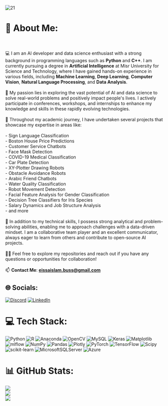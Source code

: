 ![21](https://github.com/eissa2002/eissa2002/assets/96894512/c8026f81-6289-41f1-ae0b-a98dcb1d612f)


# 💫 About Me:
<br><br>💻 I am an AI developer and data science enthusiast with a strong background in programming languages such as **Python** and **C++**. I am currently pursuing a degree in **Artificial Intelligence** at Misr University for Science and Technology, where I have gained hands-on experience in various fields, including **Machine Learning**, **Deep Learning**, **Computer Vision**, **Natural Language Processing**, and **Data Analysis**.<br><br>🚀 My passion lies in exploring the vast potential of AI and data science to solve real-world problems and positively impact people's lives. I actively participate in conferences, workshops, and internships to enhance my knowledge and skills in these rapidly evolving technologies.<br><br>🧠 Throughout my academic journey, I have undertaken several projects that showcase my expertise in areas like:<br><br>- Sign Language Classification<br>- Boston House Price Predictions<br>- Customer Service Chatbots<br>- Face Mask Detection<br>- COVID-19 Medical Classification<br>- Car Plate Detection<br>- XY-Plotter Drawing Robots<br>- Obstacle Avoidance Robots<br>- Arabic Friend Chatbots<br>- Water Quality Classification<br>- Robot Movement Detection<br>- Facial Feature Analysis for Gender Classification<br>- Decision Tree Classifiers for Iris Species<br>- Salary Dynamics and Job Structure Analysis<br>- and more<br><br>🤖 In addition to my technical skills, I possess strong analytical and problem-solving abilities, enabling me to approach challenges with a data-driven mindset. I am a collaborative team player and an excellent communicator, always eager to learn from others and contribute to open-source AI projects.<br><br>👨‍💻 Feel free to explore my repositories and reach out if you have any questions or opportunities for collaboration!<br><br>📫 **Contact Me**:  **eissaislam.buss@gmail.com**


## 🌐 Socials:
[![Discord](https://img.shields.io/badge/Discord-%237289DA.svg?logo=discord&logoColor=white)](https://discord.gg/eissaislam#5791) [![LinkedIn](https://img.shields.io/badge/LinkedIn-%230077B5.svg?logo=linkedin&logoColor=white)](https://linkedin.com/in/https://www.linkedin.com/in/eissa-islam-775291200/) 

# 💻 Tech Stack:
![Python](https://img.shields.io/badge/python-3670A0?style=plastic&logo=python&logoColor=ffdd54) ![R](https://img.shields.io/badge/r-%23276DC3.svg?style=plastic&logo=r&logoColor=white) ![Anaconda](https://img.shields.io/badge/Anaconda-%2344A833.svg?style=plastic&logo=anaconda&logoColor=white) ![OpenCV](https://img.shields.io/badge/opencv-%23white.svg?style=plastic&logo=opencv&logoColor=white) ![MySQL](https://img.shields.io/badge/mysql-%2300000f.svg?style=plastic&logo=mysql&logoColor=white) ![Keras](https://img.shields.io/badge/Keras-%23D00000.svg?style=plastic&logo=Keras&logoColor=white) ![Matplotlib](https://img.shields.io/badge/Matplotlib-%23ffffff.svg?style=plastic&logo=Matplotlib&logoColor=black) ![mlflow](https://img.shields.io/badge/mlflow-%23d9ead3.svg?style=plastic&logo=numpy&logoColor=blue) ![NumPy](https://img.shields.io/badge/numpy-%23013243.svg?style=plastic&logo=numpy&logoColor=white) ![Pandas](https://img.shields.io/badge/pandas-%23150458.svg?style=plastic&logo=pandas&logoColor=white) ![Plotly](https://img.shields.io/badge/Plotly-%233F4F75.svg?style=plastic&logo=plotly&logoColor=white) ![PyTorch](https://img.shields.io/badge/PyTorch-%23EE4C2C.svg?style=plastic&logo=PyTorch&logoColor=white) ![TensorFlow](https://img.shields.io/badge/TensorFlow-%23FF6F00.svg?style=plastic&logo=TensorFlow&logoColor=white) ![Scipy](https://img.shields.io/badge/SciPy-%230C55A5.svg?style=plastic&logo=scipy&logoColor=%white) ![scikit-learn](https://img.shields.io/badge/scikit--learn-%23F7931E.svg?style=plastic&logo=scikit-learn&logoColor=white) ![MicrosoftSQLServer](https://img.shields.io/badge/Microsoft%20SQL%20Server-CC2927?style=plastic&logo=microsoft%20sql%20server&logoColor=white) ![Azure](https://img.shields.io/badge/azure-%230072C6.svg?style=plastic&logo=microsoftazure&logoColor=white)
# 📊 GitHub Stats:
![](https://github-readme-stats.vercel.app/api?username=eissa2002&theme=radical&hide_border=false&include_all_commits=true&count_private=true)<br/>
![](https://github-readme-streak-stats.herokuapp.com/?user=eissa2002&theme=radical&hide_border=false)<br/>
![](https://github-readme-stats.vercel.app/api/top-langs/?username=eissa2002&theme=radical&hide_border=false&include_all_commits=true&count_private=true&layout=compact)

<!-- Proudly created with GPRM ( https://gprm.itsvg.in ) -->
